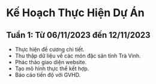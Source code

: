 # Kế Hoạch Thực Hiện Dự Án

## Tuần 1: Từ 06/11/2023 đến 12/11/2023

- Thực hiện đề cương chi tiết.
- Thu thập dữ liệu về các món đặc sản tỉnh Trà Vinh. 
- Phác thảo giao diện website. 
- Tạo mô hình thực thể kết hợp. 
- Báo cáo tiến độ với GVHD.